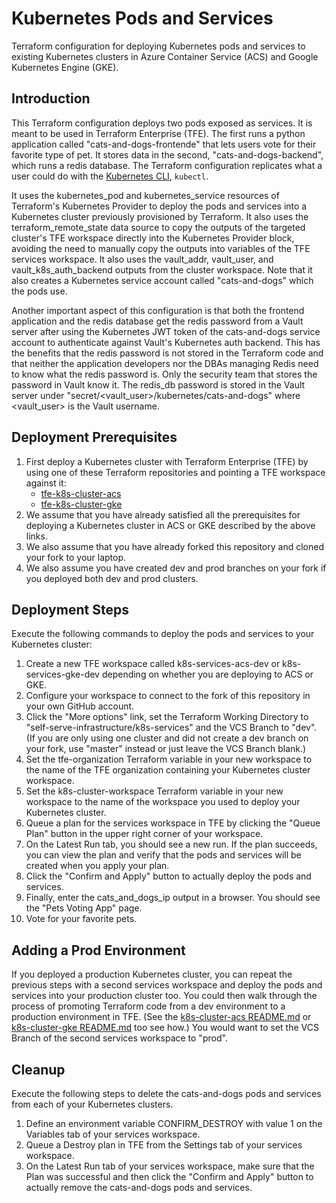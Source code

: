 # Kubernetes Pods and Services
Terraform configuration for deploying Kubernetes pods and services to existing Kubernetes clusters in Azure Container Service (ACS) and Google Kubernetes Engine (GKE).

## Introduction
This Terraform configuration deploys two pods exposed as services. It is meant to be used in Terraform Enterprise (TFE). The first runs a python application called "cats-and-dogs-frontende" that lets users vote for their favorite type of pet. It stores data in the second, "cats-and-dogs-backend", which runs a redis database. The Terraform configuration replicates what a user could do with the [Kubernetes CLI](https://kubernetes.io/docs/tasks/tools/install-kubectl/), `kubectl`.

It uses the kubernetes_pod and kubernetes_service resources of Terraform's Kubernetes Provider to deploy the pods and services into a Kubernetes cluster previously provisioned by Terraform. It also uses the terraform_remote_state data source to copy the outputs of the targeted cluster's TFE workspace directly into the Kubernetes Provider block, avoiding the need to manually copy the outputs into variables of the TFE services workspace. It also uses the vault_addr, vault_user, and vault_k8s_auth_backend outputs from the cluster workspace. Note that it also creates a Kubernetes service account called "cats-and-dogs" which the pods use.

Another important aspect of this configuration is that both the frontend application and the redis database get the redis password from a Vault server after using the Kubernetes JWT token of the cats-and-dogs service account to authenticate against Vault's Kubernetes auth backend. This has the benefits that the redis password is not stored in the Terraform code and that neither the application developers nor the DBAs managing Redis need to know what the redis password is. Only the security team that stores the password in Vault know it. The redis_db password is stored in the Vault server under "secret/<vault_user>/kubernetes/cats-and-dogs" where \<vault_user\> is the Vault username.

## Deployment Prerequisites

1. First deploy a Kubernetes cluster with Terraform Enterprise (TFE) by using one of these Terraform repositories and pointing a TFE workspace against it:
    - [tfe-k8s-cluster-acs](../../infrastructure-as-code/k8s-cluster-acs)
    - [tfe-k8s-cluster-gke](../../infrastructure-as-code/k8s-cluster-gke)
1. We assume that you have already satisfied all the prerequisites for deploying a Kubernetes cluster in ACS or GKE described by the above links.
1. We also assume that you have already forked this repository and cloned your fork to your laptop.
1. We also assume you have created dev and prod branches on your fork if you deployed both dev and prod clusters.


## Deployment Steps
Execute the following commands to deploy the pods and services to your Kubernetes cluster:

1. Create a new TFE workspace called k8s-services-acs-dev or k8s-services-gke-dev depending on whether you are deploying to ACS or GKE.
1. Configure your workspace to connect to the fork of this repository in your own GitHub account.
1. Click the "More options" link, set the Terraform Working Directory to "self-serve-infrastructure/k8s-services" and the VCS Branch to "dev". (If you are only using one cluster and did not create a dev branch on your fork, use "master" instead or just leave the VCS Branch blank.)
1. Set the tfe-organization Terraform variable in your new workspace to the name of the TFE organization containing your Kubernetes cluster workspace.
1. Set the k8s-cluster-workspace Terraform variable in your new workspace to the name of the workspace you used to deploy your Kubernetes cluster.
1. Queue a plan for the services workspace in TFE by clicking the "Queue Plan" button in the upper right corner of your workspace.
1. On the Latest Run tab, you should see a new run. If the plan succeeds, you can view the plan and verify that the pods and services will be created when you apply your plan.
1. Click the "Confirm and Apply" button to actually deploy the pods and services.
1. Finally, enter the cats_and_dogs_ip output in a browser. You should see the "Pets Voting App" page.
1. Vote for your favorite pets.

## Adding a Prod Environment
If you deployed a production Kubernetes cluster, you can repeat the previous steps with a second services workspace and deploy the pods and services into your production cluster too. You could then walk through the process of promoting Terraform code from a dev environment to a production environment in TFE. (See the [k8s-cluster-acs README.md](../../infrastructure-as-code/k8s-cluster-acs/README.md) or [k8s-cluster-gke README.md](../../infrastructure-as-code/k8s-cluster-gke/README.md) too see how.) You would want to set the VCS Branch of the second services workspace to "prod".

## Cleanup
Execute the following steps to delete the cats-and-dogs pods and services from each of your Kubernetes clusters.

1. Define an environment variable CONFIRM_DESTROY with value 1 on the Variables tab of your services workspace.
1. Queue a Destroy plan in TFE from the Settings tab of your services workspace.
1. On the Latest Run tab of your services workspace, make sure that the Plan was successful and then click the "Confirm and Apply" button to actually remove the cats-and-dogs pods and services.
